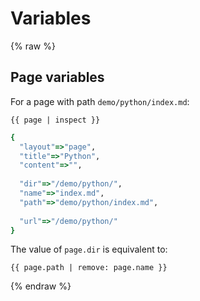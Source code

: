 # Variables

{% raw %}

## Page variables

For a page with path `demo/python/index.md`:

```liquid
{{ page | inspect }}
```

```ruby
{
  "layout"=>"page", 
  "title"=>"Python", 
  "content"=>"", 
  
  "dir"=>"/demo/python/", 
  "name"=>"index.md", 
  "path"=>"demo/python/index.md",
  
  "url"=>"/demo/python/"
} 
```

The value of `page.dir` is equivalent to:

```liquid
{{ page.path | remove: page.name }}
```

{% endraw %}
